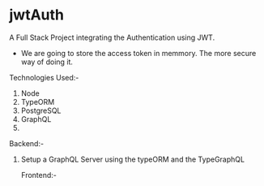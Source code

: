 # jwtAuth

A Full Stack Project integrating the Authentication using JWT.

- We are going to store the access token in memmory. The more secure way of doing it.

Technologies Used:-

1. Node
2. TypeORM
3. PostgreSQL
4. GraphQL
5.

Backend:-

1. Setup a GraphQL Server using the typeORM and the TypeGraphQL

   Frontend:-
